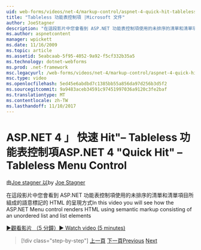 ```yaml
---
uid: web-forms/videos/net-4/markup-control/aspnet-4-quick-hit-tableless-menu-control
title: "Tableless 功能表控制項 |Microsoft 文件"
author: JoeStagner
description: "在這段影片中您會看到 ASP.NET 功能表控制項使用的未排序的清單和清單項目所組成的語意標記的 HTML 的呈現方式"
ms.author: aspnetcontent
manager: wpickett
ms.date: 11/16/2009
ms.topic: article
ms.assetid: 5eabcaab-5f95-4052-9a92-f5cf332b35a5
ms.technology: dotnet-webforms
ms.prod: .net-framework
msc.legacyurl: /web-forms/videos/net-4/markup-control/aspnet-4-quick-hit-tableless-menu-control
msc.type: video
ms.openlocfilehash: 5ed45e6abdbd7c1385bb55a856da97d256b3d5f2
ms.sourcegitcommit: 9a9483aceb34591c97451997036a9120c3fe2baf
ms.translationtype: MT
ms.contentlocale: zh-TW
ms.lasthandoff: 11/10/2017
---
```

<a name="aspnet-4-quick-hit--tableless-menu-control"></a><span data-ttu-id="8261b-103">ASP.NET 4 」 快速 Hit"– Tableless 功能表控制項</span><span class="sxs-lookup"><span data-stu-id="8261b-103">ASP.NET 4 "Quick Hit" – Tableless Menu Control</span></span>
====================
<span data-ttu-id="8261b-104">由[Joe stagner 以](https://github.com/JoeStagner)</span><span class="sxs-lookup"><span data-stu-id="8261b-104">by [Joe Stagner](https://github.com/JoeStagner)</span></span>

<span data-ttu-id="8261b-105">在這段影片中您會看到 ASP.NET 功能表控制項使用的未排序的清單和清單項目所組成的語意標記的 HTML 的呈現方式</span><span class="sxs-lookup"><span data-stu-id="8261b-105">In this video you will see how the ASP.NET Menu control renders HTML using semantic markup consisting of an unordered list and list elements</span></span> 

[<span data-ttu-id="8261b-106">&#9654;觀看影片 （5 分鐘）</span><span class="sxs-lookup"><span data-stu-id="8261b-106">&#9654; Watch video (5 minutes)</span></span>](https://channel9.msdn.com/Blogs/ASP-NET-Site-Videos/aspnet-4-quick-hit-tableless-menu-control)

>[!div class="step-by-step"]
<span data-ttu-id="8261b-107">[上一頁](aspnet-4-quick-hit-table-free-templated-controls.md)
[下一頁](aspnet-4-quick-hit-hidden-field-divs.md)</span><span class="sxs-lookup"><span data-stu-id="8261b-107">[Previous](aspnet-4-quick-hit-table-free-templated-controls.md)
[Next](aspnet-4-quick-hit-hidden-field-divs.md)</span></span>
